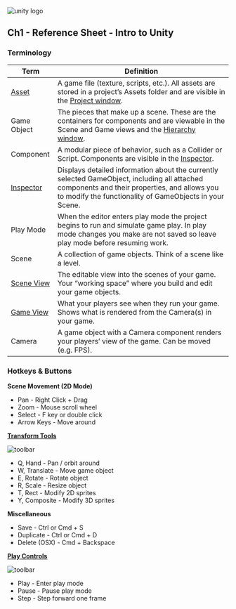 

![unity logo](https://raw.githubusercontent.com/omundy/dig250-game-development/master/reference-sheets/images/unity-logo-293w.png)

## Ch1 - Reference Sheet - Intro to Unity 




### Terminology

Term | Definition
--- | ---
[Asset](https://docs.unity3d.com/Manual/AssetWorkflow.html) | A game file (texture, scripts, etc.). All assets are stored in a project’s Assets folder and are visible in the [Project window](https://docs.unity3d.com/Manual/ProjectView.html).
Game Object | The pieces that make up a scene. These are the containers for components and are viewable in the Scene and Game views and the [Hierarchy window](https://docs.unity3d.com/Manual/Hierarchy.html).
Component | A modular piece of behavior, such as a Collider or Script. Components are visible in the [Inspector](https://docs.unity3d.com/Manual/UsingTheInspector.html).
[Inspector](https://docs.unity3d.com/Manual/UsingTheInspector.html) | Displays detailed information about the currently selected GameObject, including all attached components and their properties, and allows you to modify the functionality of GameObjects in your Scene.
Play Mode | When the editor enters play mode the project begins to run and simulate game play. In play mode changes you make are not saved so leave play mode before resuming work.
Scene | A collection of game objects. Think of a scene like a level.
[Scene View](https://docs.unity3d.com/Manual/UsingTheSceneView.html) | The editable view into the scenes of your game. Your “working space” where you build and edit your game objects.
[Game View](https://docs.unity3d.com/Manual/GameView.html) | What your players see when they run your game. Shows what is rendered from the Camera(s) in your game.
Camera | A game object with a Camera component renders your players’ view of the game. Can be moved (e.g. FPS).




### Hotkeys & Buttons


**Scene Movement (2D Mode)**
* Pan - Right Click + Drag
* Zoom - Mouse scroll wheel
* Select - F key or double click
* Arrow Keys - Move around

**[Transform Tools](https://docs.unity3d.com/Manual/SceneViewNavigation.html)** 

![toolbar](https://docs.unity3d.com/uploads/Main/UI-ViewTool.png)

* Q, Hand - Pan / orbit around
* W, Translate - Move game object
* E, Rotate - Rotate object
* R, Scale - Resize object
* T, Rect - Modify 2D sprites
* Y, Composite - Modify 3D sprites

**Miscellaneous**

* Save - Ctrl or Cmd + S
* Duplicate - Ctrl or Cmd + D
* Delete (OSX) - Cmd + Backspace

**[Play Controls](https://docs.unity3d.com/Manual/Toolbar.html)**

![toolbar](https://docs.unity3d.com/uploads/Main/Editor-PlayButtons.png)

* Play -  Enter play mode
* Pause - Pause play mode
* Step - Step forward one frame
















